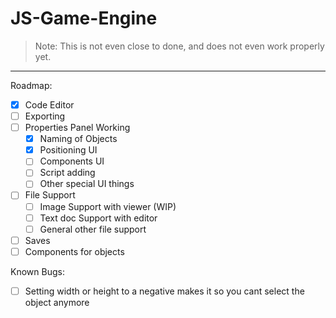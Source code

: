 # JS-Game-Engine

> Note: This is not even close to done, and does not even work properly yet.

---

Roadmap:

- [x] Code Editor
- [ ] Exporting
- [ ] Properties Panel Working
  - [x] Naming of Objects
  - [x] Positioning UI
  - [ ] Components UI
  - [ ] Script adding
  - [ ] Other special UI things
- [ ] File Support
  - [ ] Image Support with viewer (WIP)
  - [ ] Text doc Support with editor
  - [ ] General other file support
- [ ] Saves
- [ ] Components for objects

Known Bugs:

- [ ] Setting width or height to a negative makes it so you cant select the object anymore
